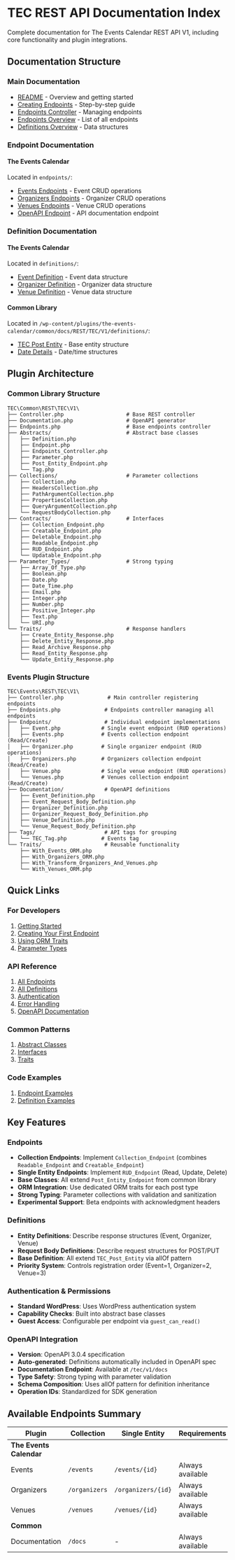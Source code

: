 # TEC REST API Documentation Index

Complete documentation for The Events Calendar REST API V1, including core functionality and plugin integrations.

## Documentation Structure

### Main Documentation

- [README](README.md) - Overview and getting started
- [Creating Endpoints](creating-endpoints.md) - Step-by-step guide
- [Endpoints Controller](endpoints-controller.md) - Managing endpoints
- [Endpoints Overview](endpoints.md) - List of all endpoints
- [Definitions Overview](definitions.md) - Data structures

### Endpoint Documentation

#### The Events Calendar

Located in `endpoints/`:

- [Events Endpoints](endpoints/events.md) - Event CRUD operations
- [Organizers Endpoints](endpoints/organizers.md) - Organizer CRUD operations
- [Venues Endpoints](endpoints/venues.md) - Venue CRUD operations
- [OpenAPI Endpoint](endpoints/openapi.md) - API documentation endpoint

### Definition Documentation

#### The Events Calendar

Located in `definitions/`:

- [Event Definition](definitions/event.md) - Event data structure
- [Organizer Definition](definitions/organizer.md) - Organizer data structure
- [Venue Definition](definitions/venue.md) - Venue data structure

#### Common Library

Located in `/wp-content/plugins/the-events-calendar/common/docs/REST/TEC/V1/definitions/`:

- [TEC Post Entity](../../../common/docs/REST/TEC/V1/definitions/tec-post-entity.md) - Base entity structure
- [Date Details](../../../common/docs/REST/TEC/V1/definitions/date-details.md) - Date/time structures

## Plugin Architecture

### Common Library Structure

```
TEC\Common\REST\TEC\V1\
├── Controller.php                    # Base REST controller
├── Documentation.php                 # OpenAPI generator
├── Endpoints.php                     # Base endpoints controller
├── Abstracts/                        # Abstract base classes
│   ├── Definition.php
│   ├── Endpoint.php
│   ├── Endpoints_Controller.php
│   ├── Parameter.php
│   ├── Post_Entity_Endpoint.php
│   └── Tag.php
├── Collections/                      # Parameter collections
│   ├── Collection.php
│   ├── HeadersCollection.php
│   ├── PathArgumentCollection.php
│   ├── PropertiesCollection.php
│   ├── QueryArgumentCollection.php
│   └── RequestBodyCollection.php
├── Contracts/                        # Interfaces
│   ├── Collection_Endpoint.php
│   ├── Creatable_Endpoint.php
│   ├── Deletable_Endpoint.php
│   ├── Readable_Endpoint.php
│   ├── RUD_Endpoint.php
│   └── Updatable_Endpoint.php
├── Parameter_Types/                  # Strong typing
│   ├── Array_Of_Type.php
│   ├── Boolean.php
│   ├── Date.php
│   ├── Date_Time.php
│   ├── Email.php
│   ├── Integer.php
│   ├── Number.php
│   ├── Positive_Integer.php
│   ├── Text.php
│   └── URI.php
└── Traits/                           # Response handlers
    ├── Create_Entity_Response.php
    ├── Delete_Entity_Response.php
    ├── Read_Archive_Response.php
    ├── Read_Entity_Response.php
    └── Update_Entity_Response.php
```

### Events Plugin Structure

```
TEC\Events\REST\TEC\V1\
├── Controller.php              # Main controller registering endpoints
├── Endpoints.php              # Endpoints controller managing all endpoints
├── Endpoints/                 # Individual endpoint implementations
│   ├── Event.php             # Single event endpoint (RUD operations)
│   ├── Events.php            # Events collection endpoint (Read/Create)
│   ├── Organizer.php         # Single organizer endpoint (RUD operations)
│   ├── Organizers.php        # Organizers collection endpoint (Read/Create)
│   ├── Venue.php             # Single venue endpoint (RUD operations)
│   └── Venues.php            # Venues collection endpoint (Read/Create)
├── Documentation/             # OpenAPI definitions
│   ├── Event_Definition.php
│   ├── Event_Request_Body_Definition.php
│   ├── Organizer_Definition.php
│   ├── Organizer_Request_Body_Definition.php
│   ├── Venue_Definition.php
│   └── Venue_Request_Body_Definition.php
├── Tags/                      # API tags for grouping
│   └── TEC_Tag.php           # Events tag
└── Traits/                    # Reusable functionality
    ├── With_Events_ORM.php
    ├── With_Organizers_ORM.php
    ├── With_Transform_Organizers_And_Venues.php
    └── With_Venues_ORM.php
```

## Quick Links

### For Developers

1. [Getting Started](README.md#getting-started)
2. [Creating Your First Endpoint](creating-endpoints.md)
3. [Using ORM Traits](../../../common/docs/REST/TEC/V1/orm-usage.md)
4. [Parameter Types](../../../common/docs/REST/TEC/V1/parameter-types.md)

### API Reference

1. [All Endpoints](endpoints.md)
2. [All Definitions](definitions.md)
3. [Authentication](README.md#authentication)
4. [Error Handling](README.md#error-handling)
5. [OpenAPI Documentation](endpoints/openapi.md)

### Common Patterns

1. [Abstract Classes](../../../common/docs/REST/TEC/V1/abstract-classes.md)
2. [Interfaces](../../../common/docs/REST/TEC/V1/interfaces.md)
3. [Traits](../../../common/docs/REST/TEC/V1/traits.md)

### Code Examples

1. [Endpoint Examples](creating-endpoints.md#step-2-create-the-endpoint-class)
2. [Definition Examples](definitions.md#creating-new-definitions)

## Key Features

### Endpoints

- **Collection Endpoints**: Implement `Collection_Endpoint` (combines `Readable_Endpoint` and `Creatable_Endpoint`)
- **Single Entity Endpoints**: Implement `RUD_Endpoint` (Read, Update, Delete)
- **Base Classes**: All extend `Post_Entity_Endpoint` from common library
- **ORM Integration**: Use dedicated ORM traits for each post type
- **Strong Typing**: Parameter collections with validation and sanitization
- **Experimental Support**: Beta endpoints with acknowledgment headers

### Definitions

- **Entity Definitions**: Describe response structures (Event, Organizer, Venue)
- **Request Body Definitions**: Describe request structures for POST/PUT
- **Base Definition**: All extend `TEC_Post_Entity` via allOf pattern
- **Priority System**: Controls registration order (Event=1, Organizer=2, Venue=3)

### Authentication & Permissions

- **Standard WordPress**: Uses WordPress authentication system
- **Capability Checks**: Built into abstract base classes
- **Guest Access**: Configurable per endpoint via `guest_can_read()`

### OpenAPI Integration

- **Version**: OpenAPI 3.0.4 specification
- **Auto-generated**: Definitions automatically included in OpenAPI spec
- **Documentation Endpoint**: Available at `/tec/v1/docs`
- **Type Safety**: Strong typing with parameter validation
- **Schema Composition**: Uses allOf pattern for definition inheritance
- **Operation IDs**: Standardized for SDK generation

## Available Endpoints Summary

| Plugin | Collection | Single Entity | Requirements |
|--------|------------|---------------|--------------|
| **The Events Calendar** | | | |
| Events | `/events` | `/events/{id}` | Always available |
| Organizers | `/organizers` | `/organizers/{id}` | Always available |
| Venues | `/venues` | `/venues/{id}` | Always available |
| **Common** | | | |
| Documentation | `/docs` | - | Always available |
